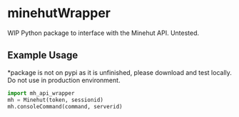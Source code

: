 # minehutWrapper

WIP Python package to interface with the Minehut API. Untested.

## Example Usage

*package is not on pypi as it is unfinished, please download and test locally. Do not use in production environment.
```py
import mh_api_wrapper
mh = Minehut(token, sessionid)
mh.consoleCommand(command, serverid)
```
